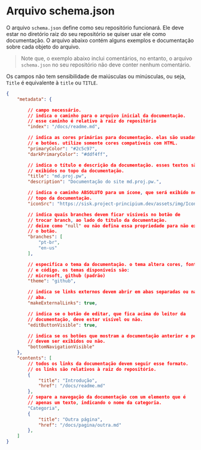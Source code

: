 # Arquivo schema.json

O arquivo `schema.json` define como seu repositório funcionará. Ele deve estar no diretório raiz do seu repositório se quiser usar ele como documentação. O arquivo abaixo contém alguns exemplos e documentação sobre cada objeto do arquivo.

> Note que, o exemplo abaixo inclui comentários, no entanto, o arquivo `schema.json` no seu repositório não deve conter nenhum comentário.

Os campos não tem sensibilidade de maiúsculas ou minúsculas, ou seja, `Title` é equivalente à `title` ou `TITLE`.

```json
{
    "metadata": {

        // campo necessário.
        // indica o caminho para o arquivo inicial da documentação.
        // esse caminho é relativo à raiz do repositório
        "index": "/docs/readme.md",

        // indica as cores primárias para documentação. elas são usadas em links
        // e botões. utilize somente cores compatíveis com HTML.
        "primaryColor": "#2c5c97",
        "darkPrimaryColor": "#ddf4ff",

        // indica o título e descrição da documentação. esses textos são
        // exibidos no topo da documentação.
        "title": "md.proj.pw",
        "description": "Documentação do site md.proj.pw.",

        // indica o caminho ABSOLUTO para um ícone, que será exibido no
        // topo da documentação.
        "iconSrc": "https://sisk.project-principium.dev/assets/img/Icon.png",

        // indica quais branches devem ficar visíveis no botão de
        // trocar branch, ao lado do título da documentação.
        // deixe como "null" ou não defina essa propriedade para não exibir
        // o botão.
        "branches": [
            "pt-br",
            "en-us"
        ],

        // especifica o tema da documentação. o tema altera cores, fontes
        // e código. os temas disponíveis são:
        // microsoft, github (padrão)
        "theme": "github",

        // indica se links externos devem abrir em abas separadas ou na mesma
        // aba.
        "makeExternalLinks": true,

        // indica se o botão de editar, que fica acima do leitor da
        // documentação, deve estar visível ou não.
        "editButtonVisible": true,

        // indica se os botões que mostram a documentação anterior e posterior
        // devem ser exibidos ou não.
        "bottomNavigationVisible"
    },
    "contents": [
        // todos os links da documentação devem seguir esse formato.
        // os links são relativos à raiz do repositório.
        {
            "title": "Introdução",
            "href": "/docs/readme.md"
        },
        // separe a navegação da documentação com um elemento que é
        // apenas um texto, indicando o nome da categoria.
        "Categoria",
        {
            "title": "Outra página",
            "href": "/docs/pagina/outra.md"
        },
    ]
}
```